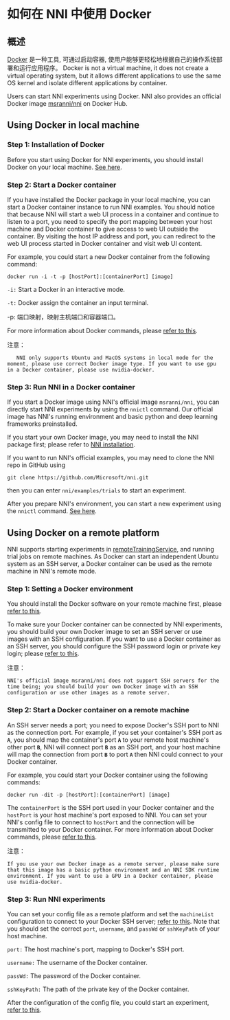 # **如何在 NNI 中使用 Docker**

## 概述

[Docker](https://www.docker.com/) 是一种工具, 可通过启动容器, 使用户能够更轻松地根据自己的操作系统部署和运行应用程序。 Docker is not a virtual machine, it does not create a virtual operating system, but it allows different applications to use the same OS kernel and isolate different applications by container.

Users can start NNI experiments using Docker. NNI also provides an official Docker image [msranni/nni](https://hub.docker.com/r/msranni/nni) on Docker Hub.

## Using Docker in local machine

### Step 1: Installation of Docker

Before you start using Docker for NNI experiments, you should install Docker on your local machine. [See here](https://docs.docker.com/install/linux/docker-ce/ubuntu/).

### Step 2: Start a Docker container

If you have installed the Docker package in your local machine, you can start a Docker container instance to run NNI examples. You should notice that because NNI will start a web UI process in a container and continue to listen to a port, you need to specify the port mapping between your host machine and Docker container to give access to web UI outside the container. By visiting the host IP address and port, you can redirect to the web UI process started in Docker container and visit web UI content.

For example, you could start a new Docker container from the following command:

    docker run -i -t -p [hostPort]:[containerPort] [image]
    

`-i:` Start a Docker in an interactive mode.

`-t:` Docker assign the container an input terminal.

-p: 端口映射，映射主机端口和容器端口。

For more information about Docker commands, please [refer to this](https://docs.docker.com/v17.09/edge/engine/reference/run/).

注意：

       NNI only supports Ubuntu and MacOS systems in local mode for the moment, please use correct Docker image type. If you want to use gpu in a Docker container, please use nvidia-docker.
    

### Step 3: Run NNI in a Docker container

If you start a Docker image using NNI's official image `msranni/nni`, you can directly start NNI experiments by using the `nnictl` command. Our official image has NNI's running environment and basic python and deep learning frameworks preinstalled.

If you start your own Docker image, you may need to install the NNI package first; please refer to [NNI installation](InstallationLinux.md).

If you want to run NNI's official examples, you may need to clone the NNI repo in GitHub using

    git clone https://github.com/Microsoft/nni.git
    

then you can enter `nni/examples/trials` to start an experiment.

After you prepare NNI's environment, you can start a new experiment using the `nnictl` command. [See here](QuickStart.md).

## Using Docker on a remote platform

NNI supports starting experiments in [remoteTrainingService](../TrainingService/RemoteMachineMode.md), and running trial jobs on remote machines. As Docker can start an independent Ubuntu system as an SSH server, a Docker container can be used as the remote machine in NNI's remote mode.

### Step 1: Setting a Docker environment

You should install the Docker software on your remote machine first, please [refer to this](https://docs.docker.com/install/linux/docker-ce/ubuntu/).

To make sure your Docker container can be connected by NNI experiments, you should build your own Docker image to set an SSH server or use images with an SSH configuration. If you want to use a Docker container as an SSH server, you should configure the SSH password login or private key login; please [refer to this](https://docs.docker.com/engine/examples/running_ssh_service/).

注意：

    NNI's official image msranni/nni does not support SSH servers for the time being; you should build your own Docker image with an SSH configuration or use other images as a remote server.
    

### Step 2: Start a Docker container on a remote machine

An SSH server needs a port; you need to expose Docker's SSH port to NNI as the connection port. For example, if you set your container's SSH port as **`A`**, you should map the container's port **`A`** to your remote host machine's other port **`B`**, NNI will connect port **`B`** as an SSH port, and your host machine will map the connection from port **`B`** to port **`A`** then NNI could connect to your Docker container.

For example, you could start your Docker container using the following commands:

    docker run -dit -p [hostPort]:[containerPort] [image]
    

The `containerPort` is the SSH port used in your Docker container and the `hostPort` is your host machine's port exposed to NNI. You can set your NNI's config file to connect to `hostPort` and the connection will be transmitted to your Docker container. For more information about Docker commands, please [refer to this](https://docs.docker.com/v17.09/edge/engine/reference/run/).

注意：

    If you use your own Docker image as a remote server, please make sure that this image has a basic python environment and an NNI SDK runtime environment. If you want to use a GPU in a Docker container, please use nvidia-docker.
    

### Step 3: Run NNI experiments

You can set your config file as a remote platform and set the `machineList` configuration to connect to your Docker SSH server; [refer to this](../TrainingService/RemoteMachineMode.md). Note that you should set the correct `port`, `username`, and `passWd` or `sshKeyPath` of your host machine.

`port:` The host machine's port, mapping to Docker's SSH port.

`username:` The username of the Docker container.

`passWd:` The password of the Docker container.

`sshKeyPath:` The path of the private key of the Docker container.

After the configuration of the config file, you could start an experiment, [refer to this](QuickStart.md).